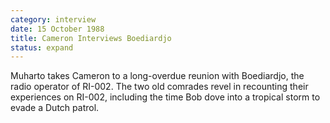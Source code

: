 ```yaml
---
category: interview
date: 15 October 1988
title: Cameron Interviews Boediardjo
status: expand
---
```



Muharto takes Cameron to a long-overdue reunion
with Boediardjo, the radio operator of RI-002. The two old comrades
revel in recounting their experiences on RI-002, including the time Bob
dove into a tropical storm to evade a Dutch patrol.
